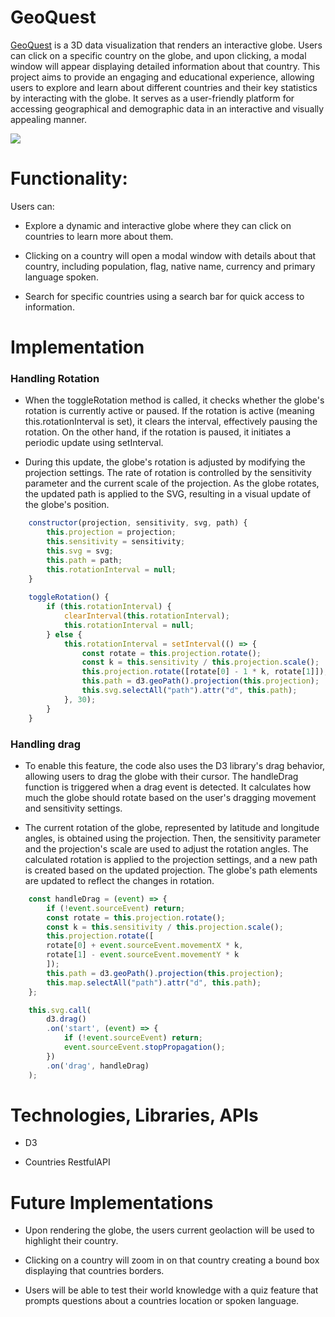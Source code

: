 # GeoQuest

[GeoQuest](https://omar-t-ahmed.github.io/GeoQuest/) is a 3D data visualization that renders an interactive globe. Users can click on a specific country on the globe, and upon clicking, a modal window will appear displaying detailed information about that country. This project aims to provide an engaging and educational experience, allowing users to explore and learn about different countries and their key statistics by interacting with the globe. It serves as a user-friendly platform for accessing geographical and demographic data in an interactive and visually appealing manner.

![ ](./assets/globe_spin.gif)

# Functionality:

Users can: 

* Explore a dynamic and interactive globe where they can click on countries to learn more about them.

* Clicking on a country will open a modal window with details about that country, including population, flag, native name, currency and primary language spoken.

* Search for specific countries using a search bar for quick access to information.

# Implementation

### Handling Rotation

* When the toggleRotation method is called, it checks whether the globe's rotation is currently active or paused. If the rotation is active (meaning this.rotationInterval is set), it clears the interval, effectively pausing the rotation. On the other hand, if the rotation is paused, it initiates a periodic update using setInterval.

* During this update, the globe's rotation is adjusted by modifying the projection settings. The rate of rotation is controlled by the sensitivity parameter and the current scale of the projection. As the globe rotates, the updated path is applied to the SVG, resulting in a visual update of the globe's position.

```js
    constructor(projection, sensitivity, svg, path) {
        this.projection = projection;
        this.sensitivity = sensitivity;
        this.svg = svg;
        this.path = path;
        this.rotationInterval = null;
    }
    
    toggleRotation() {
        if (this.rotationInterval) {
            clearInterval(this.rotationInterval);
            this.rotationInterval = null;
        } else {
            this.rotationInterval = setInterval(() => {
                const rotate = this.projection.rotate();
                const k = this.sensitivity / this.projection.scale();
                this.projection.rotate([rotate[0] - 1 * k, rotate[1]]);
                this.path = d3.geoPath().projection(this.projection);
                this.svg.selectAll("path").attr("d", this.path);
            }, 30);
        }
    }
```

### Handling drag

* To enable this feature, the code also uses the D3 library's drag behavior, allowing users to drag the globe with their cursor. The handleDrag function is triggered when a drag event is detected. It calculates how much the globe should rotate based on the user's dragging movement and sensitivity settings. 

* The current rotation of the globe, represented by latitude and longitude angles, is obtained using the projection. Then, the sensitivity parameter and the projection's scale are used to adjust the rotation angles. The calculated rotation is applied to the projection settings, and a new path is created based on the updated projection. The globe's path elements are updated to reflect the changes in rotation.

```js
    const handleDrag = (event) => {
        if (!event.sourceEvent) return;
        const rotate = this.projection.rotate();
        const k = this.sensitivity / this.projection.scale();
        this.projection.rotate([
        rotate[0] + event.sourceEvent.movementX * k,
        rotate[1] - event.sourceEvent.movementY * k
        ]);
        this.path = d3.geoPath().projection(this.projection);
        this.map.selectAll("path").attr("d", this.path);
    };

    this.svg.call(
        d3.drag()
        .on('start', (event) => {
            if (!event.sourceEvent) return;
            event.sourceEvent.stopPropagation();
        })
        .on('drag', handleDrag)
    );
```

# Technologies, Libraries, APIs

* D3

* Countries RestfulAPI

# Future Implementations

* Upon rendering the globe, the users current geolaction will be used to highlight their country.

* Clicking on a country will zoom in on that country creating a bound box displaying that countries borders.

* Users will be able to test their world knowledge with a quiz feature that prompts questions about a countries location or spoken language.


